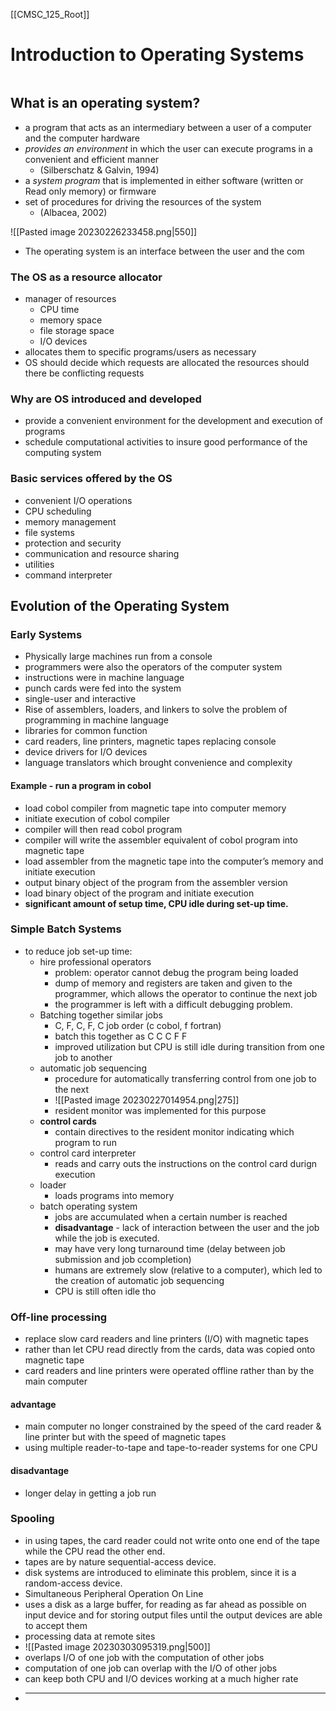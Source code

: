 [[CMSC_125_Root]]
# Introduction to Operating Systems

```toc
```
## What is an operating system?
- a program that acts as an intermediary between a user of a computer and the computer hardware
- *provides an environment* in which the user can execute programs in a convenient and efficient manner
	- (Silberschatz & Galvin, 1994)
- a *system program* that is implemented in either software (written or Read only memory) or firmware
- set of procedures for driving the resources of the system
	- (Albacea, 2002)

![[Pasted image 20230226233458.png|550]]

- The operating system is an interface between the user and the com

### The OS as a resource allocator
- manager of resources 
	- CPU time
	- memory space
	- file storage space
	- I/O devices
- allocates them to specific programs/users as necessary
- OS should decide which requests are allocated the resources should there be conflicting requests

### Why are OS introduced and developed
- provide a convenient environment for the development and execution of programs
- schedule computational activities to insure good performance of the computing system

### Basic services offered by the OS
- convenient I/O operations
- CPU scheduling 
- memory management
- file systems
- protection and security
- communication and resource sharing
- utilities
- command interpreter

## Evolution of the Operating System
### Early Systems
- Physically large machines run from a console
- programmers were also the operators of the computer system
- instructions were in machine language
- punch cards were fed into the system
- single-user and interactive
- Rise of assemblers, loaders, and linkers to solve the problem of programming in machine language
- libraries for common function
- card readers, line printers, magnetic tapes replacing console
- device drivers for I/O devices
- language translators which brought convenience and complexity

#### Example - run a program in cobol
- load cobol compiler from magnetic tape into computer memory
- initiate execution of cobol compiler
- compiler will then read cobol program 
- compiler will write the assembler equivalent of cobol program into magnetic tape
- load assembler from the magnetic tape into the  computer’s memory and initiate execution
- output binary object of the program from the assembler version
- load binary object of the program and initiate execution
- **significant amount of setup time, CPU idle during set-up time.**

### Simple Batch Systems
- to reduce job set-up time:
	-  hire professional operators
		- problem: operator cannot debug the program being loaded
		- dump of memory and registers are taken and given to the programmer, which allows the operator to continue the next job
		- the programmer is left with a difficult debugging problem.
	-  Batching together similar jobs
		- C, F, C, F, C job order (c cobol, f fortran)
		- batch this together as  C C C F F
		- improved utilization but CPU is still idle during transition from one job to another
	- automatic job sequencing
		- procedure for automatically transferring control from one job to the next
		- ![[Pasted image 20230227014954.png|275]]
		- resident monitor was implemented for this purpose
	- **control cards**
		- contain directives to the resident monitor indicating which program to run
	- control card interpreter
		- reads and carry outs the instructions on the control card durign execution
	- loader
		- loads programs into memory
	- batch operating system
		- jobs are accumulated when a certain number is reached
		- **disadvantage** - lack of interaction between the user and the job while the job is executed.
		- may have very long turnaround time (delay between job submission and job ccompletion)
		- humans are extremely slow (relative to a computer), which led to the creation of automatic job sequencing
		- CPU is still often idle tho
### Off-line processing
- replace slow card readers and line printers (I/O) with magnetic tapes
- rather than let CPU read directly from the cards, data was copied onto magnetic tape
- card readers and line printers were operated offline rather than by the main computer
#### advantage
- main computer no longer constrained by the speed of the card reader & line printer but with the speed of magnetic tapes
- using multiple reader-to-tape and tape-to-reader systems for one CPU
#### disadvantage
- longer delay in getting a job run

### Spooling
- in using tapes, the card reader could not write onto one end of the tape while the CPU read the other end.
- tapes are by nature sequential-access device.
- disk systems are introduced to eliminate this problem, since it is a random-access device.
- Simultaneous Peripheral Operation On Line
- uses a disk as a large buffer, for reading as far ahead as possible on input device and for storing output files until the output devices are able to accept them
- processing data at remote sites
- ![[Pasted image 20230303095319.png|500]]
- overlaps I/O of one job with the computation of other jobs
- computation of one job can overlap with the I/O of other jobs
- can keep both CPU and I/O devices working at a much higher rate
- ****